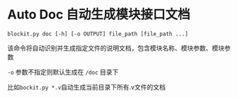 # Auto Doc 自动生成模块接口文档

```
blockit.py doc [-h] [-o OUTPUT] file_path [file_path ...]
```

该命令将自动识别并生成指定文件的说明文档，包含模块名称、模块参数、模块参数

`-o` 参数不指定则默认生成在 `/doc` 目录下

比如`bockit.py *.v`自动生成当前目录下所有.v文件的文档